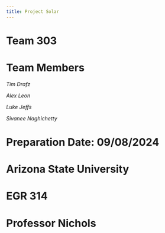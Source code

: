 ```yaml
---
title: Project Solar
---
```


# Team 303

# Team Members


_Tim Drafz_

_Alex Leon_

_Luke Jeffs_

_Sivanee Naghichetty_

# Preparation Date: 09/08/2024

# Arizona State University

# EGR 314

# Professor Nichols
